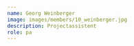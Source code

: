 ```yaml
---
name: Georg Weinberger
image: images/members/10_weinberger.jpg
description: Projectassistent
role: pa
---
```


